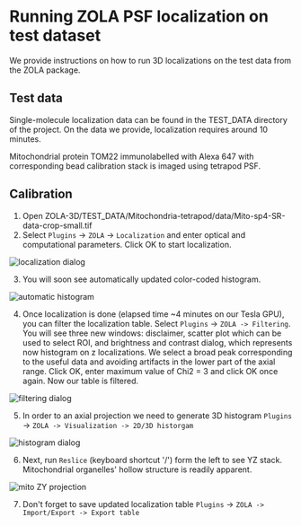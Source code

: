 # Running ZOLA PSF localization on test dataset
We provide instructions on how to run 3D localizations on the test data from the ZOLA package.

## Test data

Single-molecule localization data can be found in the TEST_DATA directory of the project. On the data we provide, localization requires around 10 minutes.

Mitochondrial protein TOM22 immunolabelled with Alexa 647 with corresponding bead calibration stack is imaged using tetrapod PSF.

## Calibration

1. Open ZOLA-3D/TEST_DATA/Mitochondria-tetrapod/data/Mito-sp4-SR-data-crop-small.tif
2. Select `Plugins` -> `ZOLA` -> `Localization` and enter optical and computational parameters. Click OK to start localization.

![localization dialog](https://github.com/imodpasteur/ZOLA-3D/blob/master/TEST_DATA/img/ZOLA_loc_mito_screenshot.png)

3. You will soon see automatically updated color-coded histogram.

![automatic histogram](https://github.com/imodpasteur/ZOLA-3D/blob/master/TEST_DATA/img/ZOLA_loc_mito_2D_hist20nm.png)

4. Once localization is done (elapsed time ~4 minutes on our Tesla GPU), you can filter the localization table.
Select `Plugins` -> `ZOLA -> Filtering`.
You will see three new windows: disclaimer, scatter plot which can be used to select ROI, and brightness and contrast dialog, which represents now histogram on z localizations.
We select a broad peak corresponding to the useful data and avoiding artifacts in the lower part of the axial range.
Click OK, enter maximum value of Chi2 = 3 and click OK once again.
Now our table is filtered.

![filtering dialog](https://github.com/imodpasteur/ZOLA-3D/blob/master/TEST_DATA/img/ZOLA_loc_filter.png)

5. In order to an axial projection we need to generate 3D histogram `Plugins` -> `ZOLA -> Visualization -> 2D/3D historgam`

![histogram dialog](https://github.com/imodpasteur/ZOLA-3D/blob/master/TEST_DATA/img/ZOLA_loc_hist_dialog.png)

6. Next, run `Reslice` (keyboard shortcut '/') form the left to see YZ stack. Mitochondrial organelles' hollow structure is readily apparent.

![mito ZY projection](https://github.com/imodpasteur/ZOLA-3D/blob/master/TEST_DATA/img/ZOLA_loc_mito_reslice.gif)

7. Don't forget to save updated localization table `Plugins` -> `ZOLA -> Import/Export -> Export table`
